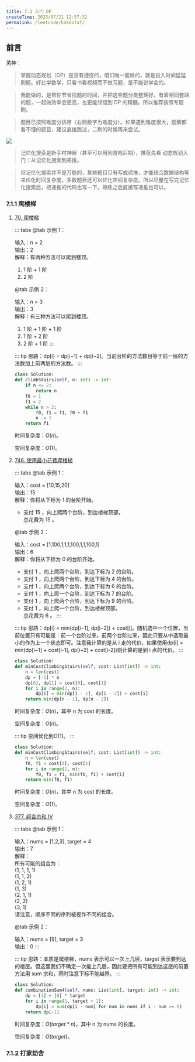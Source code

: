 ```yaml
---
title: 7.1 入门 DP
createTime: 2025/07/21 12:57:32
permalink: /leetcode/hok6o7af/
---
```


## 前言
灵神：

>掌握动态规划（DP）是没有捷径的，咱们唯一能做的，就是投入时间猛猛刷题。好比学数学，只看书看视频而不做习题，是不能说学会的。

>我能做的，是帮你节省找题的时间，并把这些题分类整理好。有着相同套路的题，一起做效率会更高，也更能领悟到 DP 的精髓。所以推荐按照专题刷。

>题目已按照难度分排序（右侧数字为难度分）。如果遇到难度很大，题解都看不懂的题目，建议直接跳过，二刷的时候再来尝试。

![](https://pic.leetcode.cn/1710769845-JRnIfA-dp-2.jpg)

>记忆化搜索是新手村神器（甚至可以用到游戏后期），推荐先看 动态规划入门：从记忆化搜索到递推。

>但记忆化搜索并不是万能的，某些题目只有写成递推，才能结合数据结构等来优化时间复杂度，多数题目还可以优化空间复杂度。所以尽量在写完记忆化搜索后，把递推的代码也写一下。熟练之后直接写递推也可以。

### 7.1.1 爬楼梯

1. [70. 爬楼梯](https://leetcode.cn/problems/climbing-stairs/description/)

    <Badge type="info" text="假设你正在爬楼梯。需要 n 阶你才能到达楼顶。每次你可以爬 1 或 2 个台阶。你有多少种不同的方法可以爬到楼顶呢？" />

    ::: tabs
    @tab 示例 1：
    
    输入：n = 2  
    输出：2  
    解释：有两种方法可以爬到楼顶。  
    1. 1 阶 + 1 阶  
    2. 2 阶

    @tab 示例 2：

    输入：n = 3  
    输出：3  
    解释：有三种方法可以爬到楼顶。  
    1. 1 阶 + 1 阶 + 1 阶  
    2. 1 阶 + 2 阶  
    3. 2 阶 + 1 阶
    :::

    ::: tip 
    思路：dp[i] = dp[i−1] + dp[i−2]。当前台阶的方法数目等于前一层的方法数加上前两层的方法数。
    :::

    ```py
    class Solution:
    def climbStairs(self, n: int) -> int:
        if n <= 2:
            return n
        f0 = 1
        f1 = 2
        while n > 2:
            f0, f1 = f1, f0 + f1
            n -= 1
        return f1
    ```
    
    时间复杂度：$O(n)$。

    空间复杂度：$O(1)$。

2. [746. 使用最小花费爬楼梯](https://leetcode.cn/problems/min-cost-climbing-stairs/description/)

    <Badge type="info" text="给你一个整数数组 cost ，其中 cost[i] 是从楼梯第 i 个台阶向上爬需要支付的费用。一旦你支付此费用，即可选择向上爬一个或者两个台阶。你可以选择从下标为 0 或下标为 1 的台阶开始爬楼梯。请你计算并返回达到楼梯顶部的最低花费。" />

    ::: tabs
    @tab 示例 1：
    
    输入：cost = [10,15,20]  
    输出：15  
    解释：你将从下标为 1 的台阶开始。  
    - 支付 15 ，向上爬两个台阶，到达楼梯顶部。  
    总花费为 15 。

    @tab 示例 2：

    输入：cost = [1,100,1,1,1,100,1,1,100,1]  
    输出：6  
    解释：你将从下标为 0 的台阶开始。  
    - 支付 1 ，向上爬两个台阶，到达下标为 2 的台阶。  
    - 支付 1 ，向上爬两个台阶，到达下标为 4 的台阶。  
    - 支付 1 ，向上爬两个台阶，到达下标为 6 的台阶。  
    - 支付 1 ，向上爬一个台阶，到达下标为 7 的台阶。  
    - 支付 1 ，向上爬两个台阶，到达下标为 9 的台阶。  
    - 支付 1 ，向上爬一个台阶，到达楼梯顶部。  
    总花费为 6 。
    :::

    ::: tip 
    思路：dp[i] = min(dp[i−1], dp[i−2]) + cost[i]。随机选中一个位置，当前位置只有可能是：前一个台阶过来，前两个台阶过来，因此只要从中选取最小的作为上一个状态即可。注意我计算的是从 i 走的代价，如果使用dp[i] = min(dp[i−1] + cost[i-1], dp[i−2] + cost[i-2])则计算的是到 i 点的代价。
    :::

    ```py
    class Solution:
    def minCostClimbingStairs(self, cost: List[int]) -> int:
        n = len(cost)
        dp = [-1] * n
        dp[0], dp[1] = cost[0], cost[1]
        for i in range(2, n):
            dp[i] = min(dp[i - 1], dp[i - 2]) + cost[i]
        return min(dp[n - 1], dp[n - 2])
    ```
    
    时间复杂度：$O(n)$，其中 n 为 cost 的长度。

    空间复杂度：$O(n)$。

    ::: tip
    空间优化到$O(1)$。
    :::

    ```py
    class Solution:
    def minCostClimbingStairs(self, cost: List[int]) -> int:
        n = len(cost)
        f0, f1 = cost[0], cost[1]
        for i in range(2, n):
            f0, f1 = f1, min(f0, f1) + cost[i]
        return min(f0, f1)
    ```
    
    时间复杂度：$O(n)$，其中 n 为 cost 的长度。

    空间复杂度：$O(1)$。

3. [377. 组合总和 Ⅳ](https://leetcode.cn/problems/combination-sum-iv/description/)

    <Badge type="info" text="给你一个由 不同 整数组成的数组 nums ，和一个目标整数 target 。请你从 nums 中找出并返回总和为 target 的元素组合的个数。题目数据保证答案符合 32 位整数范围。" />

    ::: tabs
    @tab 示例 1：
    
    输入：nums = [1,2,3], target = 4  
    输出：7  
    解释：  
    所有可能的组合为：  
    (1, 1, 1, 1)  
    (1, 1, 2)  
    (1, 2, 1)  
    (1, 3)  
    (2, 1, 1)  
    (2, 2)  
    (3, 1)  
    请注意，顺序不同的序列被视作不同的组合。

    @tab 示例 2：

    输入：nums = [9], target = 3  
    输出：0
    :::

    ::: tip 
    思路：本质是爬楼梯，nums 表示可以一次上几层，target 表示要到达的楼层。但这里我们不确定一次能上几层，因此要把所有可能到达这层的前置方法用 sum 求和，同时注意下标不能越界。
    :::

    ```py
    class Solution:
    def combinationSum4(self, nums: List[int], target: int) -> int:
        dp = [1] + [0] * target
        for i in range(1, target + 1):
            dp[i] = sum(dp[i - num] for num in nums if i - num >= 0)
        return dp[-1]
    ```
    
    时间复杂度：$O(target * n)$，其中 n 为 nums 的长度。

    空间复杂度：$O(target)$。


### 7.1.2 打家劫舍